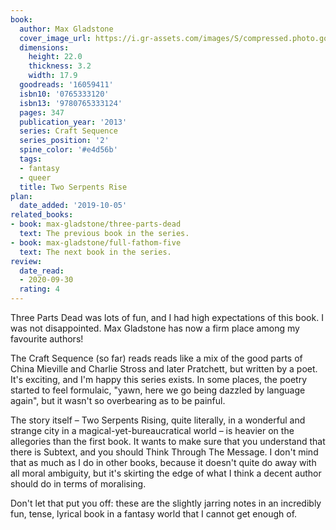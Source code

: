 ```yaml
---
book:
  author: Max Gladstone
  cover_image_url: https://i.gr-assets.com/images/S/compressed.photo.goodreads.com/books/1355469010l/16059411.jpg
  dimensions:
    height: 22.0
    thickness: 3.2
    width: 17.9
  goodreads: '16059411'
  isbn10: '0765333120'
  isbn13: '9780765333124'
  pages: 347
  publication_year: '2013'
  series: Craft Sequence
  series_position: '2'
  spine_color: '#e4d56b'
  tags:
  - fantasy
  - queer
  title: Two Serpents Rise
plan:
  date_added: '2019-10-05'
related_books:
- book: max-gladstone/three-parts-dead
  text: The previous book in the series.
- book: max-gladstone/full-fathom-five
  text: The next book in the series.
review:
  date_read:
  - 2020-09-30
  rating: 4
---
```


Three Parts Dead was lots of fun, and I had high expectations of this book. I was not disappointed. Max Gladstone has
now a firm place among my favourite authors!

The Craft Sequence (so far) reads reads like a mix of the good parts of China Mieville and Charlie Stross and later
Pratchett, but written by a poet. It's exciting, and I'm happy this series exists. In some places, the poetry started to
feel formulaic, "yawn, here we go being dazzled by language again", but it wasn't so overbearing as to be painful.

The story itself – Two Serpents Rising, quite literally, in a wonderful and strange city in a magical-yet-bureaucratical
world – is heavier on the allegories than the first book. It wants to make sure that you understand that there is
Subtext, and you should Think Through The Message. I don't mind that as much as I do in other books, because it doesn't
quite do away with all moral ambiguity, but it's skirting the edge of what I think a decent author should do in terms of
moralising.

Don't let that put you off: these are the slightly jarring notes in an incredibly fun, tense, lyrical book in a fantasy
world that I cannot get enough of.
